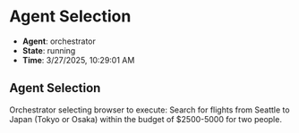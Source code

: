 # Agent Selection

- **Agent**: orchestrator
- **State**: running
- **Time**: 3/27/2025, 10:29:01 AM

## Agent Selection

Orchestrator selecting browser to execute: Search for flights from Seattle to Japan (Tokyo or Osaka) within the budget of $2500-5000 for two people.

